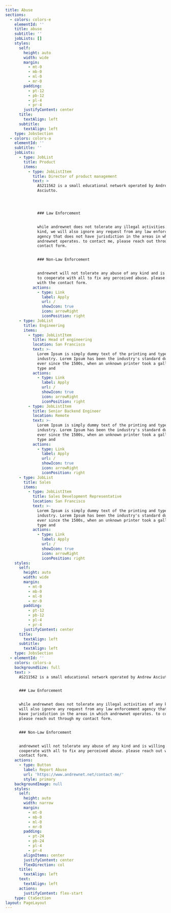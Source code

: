 ```yaml
---
title: Abuse
sections:
  - colors: colors-e
    elementId: ''
    title: abuse
    subtitle: ''
    jobLists: []
    styles:
      self:
        height: auto
        width: wide
        margin:
          - mt-0
          - mb-0
          - ml-0
          - mr-0
        padding:
          - pt-12
          - pb-12
          - pl-4
          - pr-4
        justifyContent: center
      title:
        textAlign: left
      subtitle:
        textAlign: left
    type: JobsSection
  - colors: colors-a
    elementId: ''
    subtitle: ''
    jobLists:
      - type: JobList
        title: Product
        items:
          - type: JobListItem
            title: Director of product management
            text: >
              AS211562 is a small educational network operated by Andrew
              Asciutto.




              ### Law Enforcement


              while andrewnet does not tolerate any illegal activities of any
              kind, we will also ignore any request from any law enforcement
              agency that does not have jurisdiction in the areas in which
              andrewnet operates. to contact me, please reach out through my
              contact form.


              ### Non-Law Enforcement


              andrewnet will not tolerate any abuse of any kind and is willing
              to cooperate with all to fix any perceived abuse. please reach out
              with the contact form.
            actions:
              - type: Link
                label: Apply
                url: /
                showIcon: true
                icon: arrowRight
                iconPosition: right
      - type: JobList
        title: Engineering
        items:
          - type: JobListItem
            title: Head of engineering
            location: San Francisco
            text: >-
              Lorem Ipsum is simply dummy text of the printing and typesetting
              industry. Lorem Ipsum has been the industry's standard dummy text
              ever since the 1500s, when an unknown printer took a galley of
              type and
            actions:
              - type: Link
                label: Apply
                url: /
                showIcon: true
                icon: arrowRight
                iconPosition: right
          - type: JobListItem
            title: Senior Backend Engineer
            location: Remote
            text: >-
              Lorem Ipsum is simply dummy text of the printing and typesetting
              industry. Lorem Ipsum has been the industry's standard dummy text
              ever since the 1500s, when an unknown printer took a galley of
              type and
            actions:
              - type: Link
                label: Apply
                url: /
                showIcon: true
                icon: arrowRight
                iconPosition: right
      - type: JobList
        title: Sales
        items:
          - type: JobListItem
            title: Sales Development Representative
            location: San Francisco
            text: >-
              Lorem Ipsum is simply dummy text of the printing and typesetting
              industry. Lorem Ipsum has been the industry's standard dummy text
              ever since the 1500s, when an unknown printer took a galley of
              type and
            actions:
              - type: Link
                label: Apply
                url: /
                showIcon: true
                icon: arrowRight
                iconPosition: right
    styles:
      self:
        height: auto
        width: wide
        margin:
          - mt-0
          - mb-0
          - ml-0
          - mr-0
        padding:
          - pt-12
          - pb-12
          - pl-4
          - pr-4
        justifyContent: center
      title:
        textAlign: left
      subtitle:
        textAlign: left
    type: JobsSection
  - elementId: ''
    colors: colors-a
    backgroundSize: full
    text: >
      AS211562 is a small educational network operated by Andrew Asciutto.


      ### Law Enforcement


      while andrewnet does not tolerate any illegal activities of any kind, we
      will also ignore any request from any law enforcement agency that does not
      have jurisdiction in the areas in which andrewnet operates. to contact me,
      please reach out through my contact form.


      ### Non-Law Enforcement


      andrewnet will not tolerate any abuse of any kind and is willing to
      cooperate with all to fix any perceived abuse. please reach out with the
      contact form.
    actions:
      - type: Button
        label: Report Abuse
        url: 'https://www.andrewnet.net/contact-me/'
        style: primary
    backgroundImage: null
    styles:
      self:
        height: auto
        width: narrow
        margin:
          - mt-0
          - mb-0
          - ml-0
          - mr-0
        padding:
          - pt-24
          - pb-24
          - pl-4
          - pr-4
        alignItems: center
        justifyContent: center
        flexDirection: col
      title:
        textAlign: left
      text:
        textAlign: left
      actions:
        justifyContent: flex-start
    type: CtaSection
layout: PageLayout
---
```

